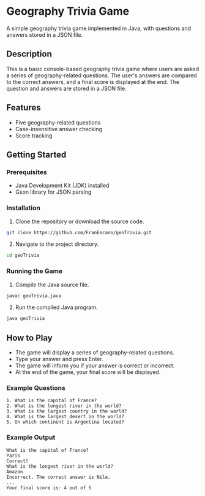 # Geography Trivia Game

A simple geography trivia game implemented in Java, with questions and answers stored in a JSON file.

## Description

This is a basic console-based geography trivia game where users are asked a series of geography-related questions. The user's answers are compared to the correct answers, and a final score is displayed at the end. The question and answers are stored in a JSON file.

## Features

- Five geography-related questions
- Case-insensitive answer checking
- Score tracking

## Getting Started

### Prerequisites

- Java Development Kit (JDK) installed
- Gson library for JSON parsing

### Installation

1. Clone the repository or download the source code.

```sh
git clone https://github.com/FranEscano/geoTrivia.git
```

2. Navigate to the project directory.
```sh
cd geoTrivia
```

### Running the Game

1. Compile the Java source file.
```sh
javac geoTrivia.java
```

2. Run the compiled Java program.
```sh
java geoTrivia
```

## How to Play
 - The game will display a series of geography-related questions. 
 - Type your answer and press Enter. 
 - The game will inform you if your answer is correct or incorrect. 
 - At the end of the game, your final score will be displayed.

### Example Questions
    1. What is the capital of France?
    2. What is the longest river in the world?
    3. What is the largest country in the world?
    4. What is the largest desert in the world?
    5. On which continent is Argentina located?

### Example Output
```
What is the capital of France?
Paris
Correct!
What is the longest river in the world?
Amazon
Incorrect. The correct answer is Nile.
...
Your final score is: 4 out of 5
```
